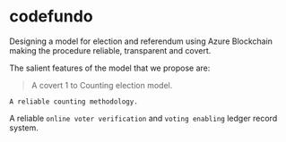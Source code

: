 # codefundo
Designing a model for election and referendum using Azure Blockchain making the procedure reliable, transparent and covert.

The salient features of the model that we propose are:
> A covert 1 to Counting election model.

```
A reliable counting methodology.
```

A reliable `online voter verification` and `voting enabling` ledger record system.
